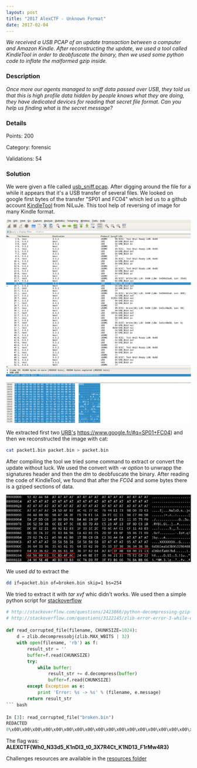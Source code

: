 ```yaml
---
layout: post
title: "2017 AlexCTF - Unknown Format"
date: 2017-02-04
---
```


*We received a USB PCAP of an update transaction between a computer and Amazon
Kindle. After reconstructing the update, we used a tool called KindleTool in
order to deobfuscate the binary, then we used some python code to inflate the
malformed gzip inside.*

<!--more-->

### Description

*Once more our agents managed to sniff data passed over USB, they told us that this is high profile data hidden by people knows what they are doing, they have dedicated devices for reading that secret file format. Can you help us finding what is the secret message?*

### Details

Points:      200

Category:    forensic

Validations: 54

### Solution

We were given a file called [usb_sniff.pcap](/resources/2017/alexctf/unknown_format/usb_sniff.pcap).
After digging around the file for a while it appears that it's a USB transfer of
several files.
We looked on google first bytes of the transfer "SP01 and FC04" which led us to a github
account [KindleTool](https://github.com/NiLuJe/KindleTool) from NiLuJe. This
tool help of reversing of image for many Kindle format.

<img src="/resources/2017/alexctf/unknown_format/usb_pcap.png" width="800">

We extracted first two
[URB's](https://www.kernel.org/doc/Documentation/usb/URB.txt) 
https://www.google.fr/#q=SP01+FC04) and then we reconstructed the image with
cat:

``` bash
cat packet1.bin packet.bin > packet.bin

```

After compiling the tool we tried some command to extract or convert the update
without luck.
We used the convert with *-w option* to unwrapp the signatures header and then the *dm* to deobfuscate the binary.
After reading the code of KindleTool, we found that after the *FC04* and some
bytes there is a gziped sections of data.

<img src="/resources/2017/alexctf/unknown_format/gzip_header.png" width="800">

We used *dd* to extract the 

``` bash
dd if=packet.bin of=broken.bin skip=1 bs=254
```
We tried to extract it with *tar xvf* whic didn't works.
We used then a simple python script for [stackoverflow](https://stackoverflow.com/questions/26794514/how-to-extract-data-from-corrupted-gzip-files-in-python)

``` python
# http://stackoverflow.com/questions/2423866/python-decompressing-gzip-chunk-by-chunk
# http://stackoverflow.com/questions/3122145/zlib-error-error-3-while-decompressing-incorrect-header-check/22310760

def read_corrupted_file(filename, CHUNKSIZE=1024):
    d = zlib.decompressobj(zlib.MAX_WBITS | 32)
    with open(filename, 'rb') as f:
        result_str = ''
        buffer=f.read(CHUNKSIZE)
        try:
            while buffer:
                result_str += d.decompress(buffer)
                buffer=f.read(CHUNKSIZE)
        except Exception as e:
            print 'Error: %s -> %s' % (filename, e.message)
        return result_str
``` bash

In [3]: read_corrupted_file("broken.bin")
REDACTED
0\x00\x00\x00\x00\x00\x00\x00\x00\x00\x00\x00\x00\x00\x00\x00\x00\x00\x00\x00\x00\x00\x00\x00\x00\x00\x00\x00\x00\x00\x00\x00\x00\x00\x00\x00\x00\x00\x00\x00\x00\x00\x00\x00\x00\x00\x00\x00\x00\x00\x00\x00\x00\x00\x00\x00ALEXCTF{Wh0_N33d5_K1nDl3_t0_3X7R4Ct_K1ND13_F1rMw4R3}\n\x00\x00\x00\x00\x00\x00\x00\x00\x00\x00\x00\x00\x00\x00\x00\x00\x00\x00\x00\x00\x00\x00\x00\x00\x00\x00\x00\x00\x00\x00\x00\x00\x00\x00\x00\x00\x00\x00\x00\x00\x00\x00\x00\x00\x00\x00\x00\x00\x00\x00\x00\x00\x00\x00\x00\x00\x00\x00\x00\x00\x00\x00\x00\x00\x00\x00\x00\x00\x00\x00\x00\x00\x00\x00\x00\x00\x00\x00\x00\x00\x00\x00\x00\x00\x00\x00\x00\x00\x00\x00\x00\x00\x00\x00\x00\x00\x00\x00\x00\x00\x00\x00\x00\x00\x00\x00\x00\x00\x00\x00\x00\x00\x00\x00\x00\x00\x00\x00\x00\x00\x00\x00\x00\x00\x00\x00\x00\x00\x00\x00\x00\x00\x00\x00\x00\x00\x00\x00\x00\x00\x00\x00\x00\x00\x00\x00\x00\x00\x00\x00\x00\x00\x00\x00\x00\x00\x00\x00\x00\x00\x00\x00\x00\x00\x00\x00\x00\x00\x00\x00\x00\x00\x00\x00\x00\x00\x00\x00\x00\x00\x00\x00\x00\x00\x00

```
The flag was: **ALEXCTF{Wh0_N33d5_K1nDl3_t0_3X7R4Ct_K1ND13_F1rMw4R3}**

Challenges resources are available in the [resources
folder](https://github.com/duksctf/duksctf.github.io/tree/master/resources/2017/alexctf/unkown_format)

